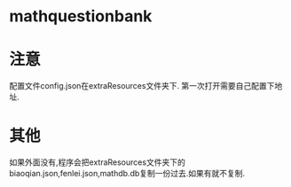 # mathquestionbank

# 注意
配置文件config.json在extraResources文件夹下. 第一次打开需要自己配置下地址.

# 其他
如果外面没有,程序会把extraResources文件夹下的biaoqian.json,fenlei.json,mathdb.db复制一份过去.如果有就不复制.

